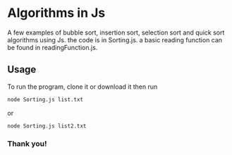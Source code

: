 # Algorithms in Js

A few examples of bubble sort, insertion sort, selection sort and quick sort algorithms using Js. the code is in Sorting.js. a basic reading function can be found in readingFunction.js.

## Usage

To run the program, clone it or download it then run 

```bash
node Sorting.js list.txt
```
or
```bash
node Sorting.js list2.txt
```

### Thank you!
